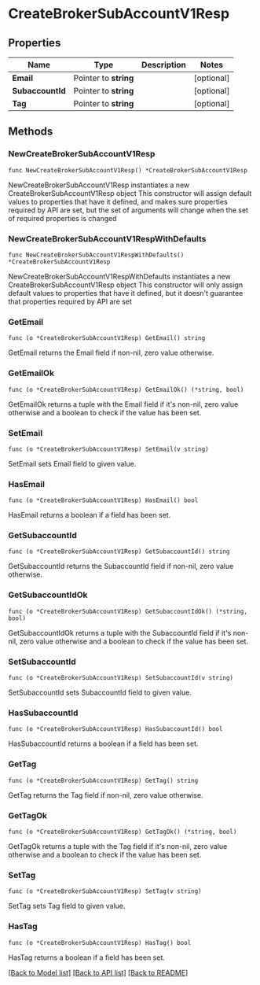 # CreateBrokerSubAccountV1Resp

## Properties

Name | Type | Description | Notes
------------ | ------------- | ------------- | -------------
**Email** | Pointer to **string** |  | [optional] 
**SubaccountId** | Pointer to **string** |  | [optional] 
**Tag** | Pointer to **string** |  | [optional] 

## Methods

### NewCreateBrokerSubAccountV1Resp

`func NewCreateBrokerSubAccountV1Resp() *CreateBrokerSubAccountV1Resp`

NewCreateBrokerSubAccountV1Resp instantiates a new CreateBrokerSubAccountV1Resp object
This constructor will assign default values to properties that have it defined,
and makes sure properties required by API are set, but the set of arguments
will change when the set of required properties is changed

### NewCreateBrokerSubAccountV1RespWithDefaults

`func NewCreateBrokerSubAccountV1RespWithDefaults() *CreateBrokerSubAccountV1Resp`

NewCreateBrokerSubAccountV1RespWithDefaults instantiates a new CreateBrokerSubAccountV1Resp object
This constructor will only assign default values to properties that have it defined,
but it doesn't guarantee that properties required by API are set

### GetEmail

`func (o *CreateBrokerSubAccountV1Resp) GetEmail() string`

GetEmail returns the Email field if non-nil, zero value otherwise.

### GetEmailOk

`func (o *CreateBrokerSubAccountV1Resp) GetEmailOk() (*string, bool)`

GetEmailOk returns a tuple with the Email field if it's non-nil, zero value otherwise
and a boolean to check if the value has been set.

### SetEmail

`func (o *CreateBrokerSubAccountV1Resp) SetEmail(v string)`

SetEmail sets Email field to given value.

### HasEmail

`func (o *CreateBrokerSubAccountV1Resp) HasEmail() bool`

HasEmail returns a boolean if a field has been set.

### GetSubaccountId

`func (o *CreateBrokerSubAccountV1Resp) GetSubaccountId() string`

GetSubaccountId returns the SubaccountId field if non-nil, zero value otherwise.

### GetSubaccountIdOk

`func (o *CreateBrokerSubAccountV1Resp) GetSubaccountIdOk() (*string, bool)`

GetSubaccountIdOk returns a tuple with the SubaccountId field if it's non-nil, zero value otherwise
and a boolean to check if the value has been set.

### SetSubaccountId

`func (o *CreateBrokerSubAccountV1Resp) SetSubaccountId(v string)`

SetSubaccountId sets SubaccountId field to given value.

### HasSubaccountId

`func (o *CreateBrokerSubAccountV1Resp) HasSubaccountId() bool`

HasSubaccountId returns a boolean if a field has been set.

### GetTag

`func (o *CreateBrokerSubAccountV1Resp) GetTag() string`

GetTag returns the Tag field if non-nil, zero value otherwise.

### GetTagOk

`func (o *CreateBrokerSubAccountV1Resp) GetTagOk() (*string, bool)`

GetTagOk returns a tuple with the Tag field if it's non-nil, zero value otherwise
and a boolean to check if the value has been set.

### SetTag

`func (o *CreateBrokerSubAccountV1Resp) SetTag(v string)`

SetTag sets Tag field to given value.

### HasTag

`func (o *CreateBrokerSubAccountV1Resp) HasTag() bool`

HasTag returns a boolean if a field has been set.


[[Back to Model list]](../README.md#documentation-for-models) [[Back to API list]](../README.md#documentation-for-api-endpoints) [[Back to README]](../README.md)


